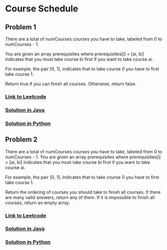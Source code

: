 # Course Schedule

## Problem 1

There are a total of numCourses courses you have to take, labeled from 0 to numCourses - 1.

You are given an array prerequisites where prerequisites\[i\] = \[ai, bi\] indicates that you must take course bi first if you want to take course ai.

For example, the pair \[0, 1\], indicates that to take course 0 you have to first take course 1.

Return true if you can finish all courses. Otherwise, return false.

### [Link to Leetcode](https://leetcode.com/problems/course-schedule/)
### [Solution in Java](Solution.java#L5)
### [Solution in Python](solution.py#L3)

## Problem 2

There are a total of numCourses courses you have to take, labeled from 0 to numCourses - 1. You are given an array prerequisites where prerequisites\[i\] = \[ai, bi\] indicates that you must take course bi first if you want to take course ai.

For example, the pair \[0, 1\], indicates that to take course 0 you have to first take course 1.

Return the ordering of courses you should take to finish all courses. If there are many valid answers, return any of them. If it is impossible to finish all courses, return an empty array.

### [Link to Leetcode](https://leetcode.com/problems/course-schedule-ii/)
### [Solution in Java](Solution.java#L31)
### [Solution in Python](solution.py#L26)
